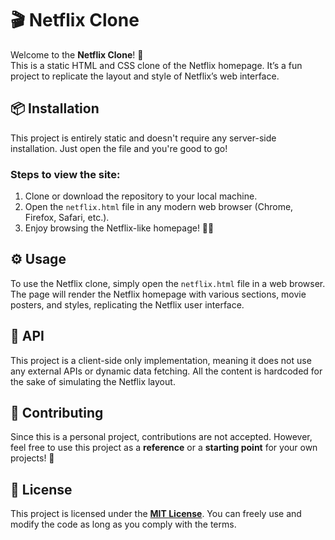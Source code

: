 

# 🎬 Netflix Clone

Welcome to the **Netflix Clone**! 🍿  
This is a static HTML and CSS clone of the Netflix homepage. It’s a fun project to replicate the layout and style of Netflix’s web interface.

## 📦 Installation

This project is entirely static and doesn't require any server-side installation. Just open the file and you're good to go!

### Steps to view the site:
1. Clone or download the repository to your local machine.
2. Open the `netflix.html` file in any modern web browser (Chrome, Firefox, Safari, etc.).
3. Enjoy browsing the Netflix-like homepage! 🎥🍿

## ⚙️ Usage

To use the Netflix clone, simply open the `netflix.html` file in a web browser. The page will render the Netflix homepage with various sections, movie posters, and styles, replicating the Netflix user interface.

## 📡 API

This project is a client-side only implementation, meaning it does not use any external APIs or dynamic data fetching. All the content is hardcoded for the sake of simulating the Netflix layout.

## 🤝 Contributing

Since this is a personal project, contributions are not accepted. However, feel free to use this project as a **reference** or a **starting point** for your own projects! 🔨

## 📄 License

This project is licensed under the **[MIT License](LICENSE)**. You can freely use and modify the code as long as you comply with the terms.

